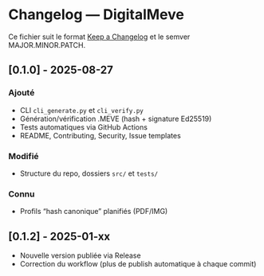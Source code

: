 # Changelog — DigitalMeve

Ce fichier suit le format [Keep a Changelog](https://keepachangelog.com/fr/1.0.0/) et le semver MAJOR.MINOR.PATCH.

## [0.1.0] - 2025-08-27
### Ajouté
- CLI `cli_generate.py` et `cli_verify.py`
- Génération/vérification .MEVE (hash + signature Ed25519)
- Tests automatiques via GitHub Actions
- README, Contributing, Security, Issue templates

### Modifié
- Structure du repo, dossiers `src/` et `tests/`

### Connu
- Profils “hash canonique” planifiés (PDF/IMG)
## [0.1.2] - 2025-01-xx
- Nouvelle version publiée via Release
- Correction du workflow (plus de publish automatique à chaque commit)

